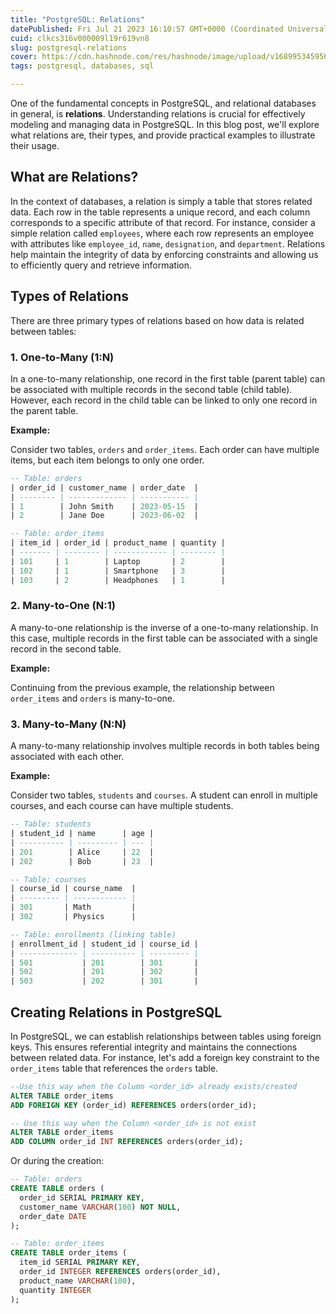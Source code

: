```yaml
---
title: "PostgreSQL: Relations"
datePublished: Fri Jul 21 2023 16:10:57 GMT+0000 (Coordinated Universal Time)
cuid: clkcs316v000009l19r619vn8
slug: postgresql-relations
cover: https://cdn.hashnode.com/res/hashnode/image/upload/v1689953459502/773dae24-5613-44bf-82d0-1d8414fbd323.png
tags: postgresql, databases, sql

---
```


One of the fundamental concepts in PostgreSQL, and relational databases in general, is **relations**. Understanding relations is crucial for effectively modeling and managing data in PostgreSQL. In this blog post, we'll explore what relations are, their types, and provide practical examples to illustrate their usage.

## What are Relations?

In the context of databases, a relation is simply a table that stores related data. Each row in the table represents a unique record, and each column corresponds to a specific attribute of that record. For instance, consider a simple relation called `employees`, where each row represents an employee with attributes like `employee_id`, `name`, `designation`, and `department`. Relations help maintain the integrity of data by enforcing constraints and allowing us to efficiently query and retrieve information.

## Types of Relations

There are three primary types of relations based on how data is related between tables:

### 1\. One-to-Many (1:N)

In a one-to-many relationship, one record in the first table (parent table) can be associated with multiple records in the second table (child table). However, each record in the child table can be linked to only one record in the parent table.

**Example:**

Consider two tables, `orders` and `order_items`. Each order can have multiple items, but each item belongs to only one order.

```sql
-- Table: orders
| order_id | customer_name | order_date  |
| -------- | ------------- | ----------- |
| 1        | John Smith    | 2023-05-15  |
| 2        | Jane Doe      | 2023-06-02  |

-- Table: order_items
| item_id | order_id | product_name | quantity |
| ------- | -------- | ------------ | -------- |
| 101     | 1        | Laptop       | 2        |
| 102     | 1        | Smartphone   | 3        |
| 103     | 2        | Headphones   | 1        |
```

### 2\. Many-to-One (N:1)

A many-to-one relationship is the inverse of a one-to-many relationship. In this case, multiple records in the first table can be associated with a single record in the second table.

**Example:**

Continuing from the previous example, the relationship between `order_items` and `orders` is many-to-one.

### 3\. Many-to-Many (N:N)

A many-to-many relationship involves multiple records in both tables being associated with each other.

**Example:**

Consider two tables, `students` and `courses`. A student can enroll in multiple courses, and each course can have multiple students.

```sql
-- Table: students
| student_id | name      | age |
| ---------- | --------- | --- |
| 201        | Alice     | 22  |
| 202        | Bob       | 23  |

-- Table: courses
| course_id | course_name  |
| --------- | ------------ |
| 301       | Math         |
| 302       | Physics      |

-- Table: enrollments (linking table)
| enrollment_id | student_id | course_id |
| ------------- | ---------- | --------- |
| 501           | 201        | 301       |
| 502           | 201        | 302       |
| 503           | 202        | 301       |
```

## Creating Relations in PostgreSQL

In PostgreSQL, we can establish relationships between tables using foreign keys. This ensures referential integrity and maintains the connections between related data. For instance, let's add a foreign key constraint to the `order_items` table that references the `orders` table.

```sql
--Use this way when the Column <order_id> already exists/created
ALTER TABLE order_items
ADD FOREIGN KEY (order_id) REFERENCES orders(order_id);

-- Use this way when the Column <order_id> is not exist
ALTER TABLE order_items
ADD COLUMN order_id INT REFERENCES orders(order_id);
```

Or during the creation:

```sql
-- Table: orders
CREATE TABLE orders (
  order_id SERIAL PRIMARY KEY,
  customer_name VARCHAR(100) NOT NULL,
  order_date DATE
);

-- Table: order_items
CREATE TABLE order_items (
  item_id SERIAL PRIMARY KEY,
  order_id INTEGER REFERENCES orders(order_id),
  product_name VARCHAR(100),
  quantity INTEGER
);
```